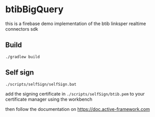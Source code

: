 # btibBigQuery

this is a firebase demo implementation of the btib linksper realtime connectors sdk

## Build

    ./gradlew build
    
## Self sign

    ./scripts/selfSign/selfSign.bat

add the signing certificate in `./scripts/selfSign/btib.pem` to your certificate manager using the workbench

then follow the documentation on https://doc.active-framework.com